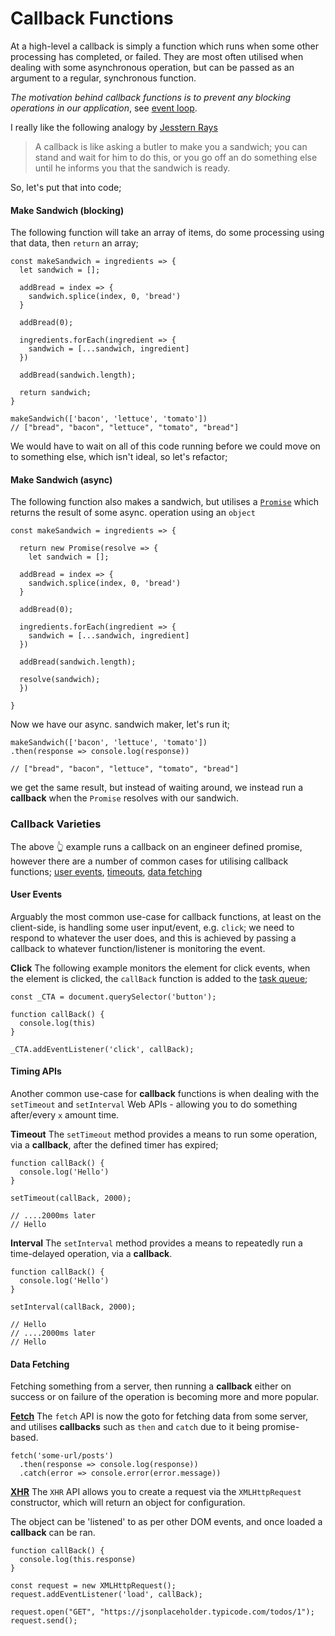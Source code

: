 # Callback Functions

At a high-level a callback is simply a function which runs when some other processing has completed, or failed. They are most often utilised when dealing with some asynchronous operation, but can be passed as an argument to a regular, synchronous function.

_The motivation behind callback functions is to prevent any blocking operations in our application_, see [event loop](../../../../execution/event-loop).

I really like the following analogy by [Jesstern Rays](https://www.youtube.com/watch?v=Qe0IKzAB1OE)

> A callback is like asking a butler to make you a sandwich; you can stand and wait for him to do this, or you go off an do something else until he informs you that the sandwich is ready.

So, let's put that into code;

#### Make Sandwich (blocking)

The following function will take an array of items, do some processing using that data, then `return` an array;

```
const makeSandwich = ingredients => {
  let sandwich = [];

  addBread = index => {
    sandwich.splice(index, 0, 'bread')
  }

  addBread(0);

  ingredients.forEach(ingredient => {
    sandwich = [...sandwich, ingredient]
  })

  addBread(sandwich.length);

  return sandwich;
}

makeSandwich(['bacon', 'lettuce', 'tomato'])
// ["bread", "bacon", "lettuce", "tomato", "bread"]
```

We would have to wait on all of this code running before we could move on to something else, which isn't ideal, so let's refactor;

#### Make Sandwich (async)

The following function also makes a sandwich, but utilises a [`Promise`](../../../../asynchronicity/promises/) which returns the result of some async. operation using an `object`

```
const makeSandwich = ingredients => {

  return new Promise(resolve => {
    let sandwich = [];

  addBread = index => {
    sandwich.splice(index, 0, 'bread')
  }

  addBread(0);

  ingredients.forEach(ingredient => {
    sandwich = [...sandwich, ingredient]
  })

  addBread(sandwich.length);

  resolve(sandwich);
  })

}
```

Now we have our async. sandwich maker, let's run it;

```
makeSandwich(['bacon', 'lettuce', 'tomato'])
.then(response => console.log(response))

// ["bread", "bacon", "lettuce", "tomato", "bread"]

```

we get the same result, but instead of waiting around, we instead run a **callback** when the `Promise` resolves with our sandwich.

### **Callback Varieties**

The above 👆 example runs a callback on an engineer defined promise, however there are a number of common cases for utilising callback functions; [user events](../../../../../apis/DOM/events), [timeouts](../../../../../apis/DOM/timeouts), [data fetching](../../../../../apis/fetch)

#### User Events

Arguably the most common use-case for callback functions, at least on the client-side, is handling some user input/event, e.g. `click`; we need to respond to whatever the user does, and this is achieved by passing a callback to whatever function/listener is monitoring the event.

**Click**
The following example monitors the element for click events, when the element is clicked, the `callBack` function is added to the [task queue](../../../../execution/event-loop/task-queue);

```
const _CTA = document.querySelector('button');

function callBack() {
  console.log(this)
}

_CTA.addEventListener('click', callBack);
```

#### Timing APIs

Another common use-case for **callback** functions is when dealing with the `setTimeout` and `setInterval` Web APIs - allowing you to do something after/every `x` amount time.

**Timeout**
The `setTimeout` method provides a means to run some operation, via a **callback**, after the defined timer has expired;

```
function callBack() {
  console.log('Hello')
}

setTimeout(callBack, 2000);

// ....2000ms later
// Hello
```

**Interval**
The `setInterval` method provides a means to repeatedly run a time-delayed operation, via a **callback**.

```
function callBack() {
  console.log('Hello')
}

setInterval(callBack, 2000);

// Hello
// ....2000ms later
// Hello

```

#### Data Fetching

Fetching something from a server, then running a **callback** either on success or on failure of the operation is becoming more and more popular.

**[Fetch](../../../../../apis/fetch)**
The `fetch` API is now the goto for fetching data from some server, and utilises **callbacks** such as `then` and `catch` due to it being promise-based.

```
fetch('some-url/posts')
  .then(response => console.log(response))
  .catch(error => console.error(error.message))
```

**[XHR](../../../../../apis/XHR)**
The `XHR` API allows you to create a request via the `XMLHttpRequest` constructor, which will return an object for configuration.

The object can be 'listened' to as per other DOM events, and once loaded a **callback** can be ran.

```
function callBack() {
  console.log(this.response)
}

const request = new XMLHttpRequest();
request.addEventListener('load', callBack);

request.open("GET", "https://jsonplaceholder.typicode.com/todos/1");
request.send();
```

